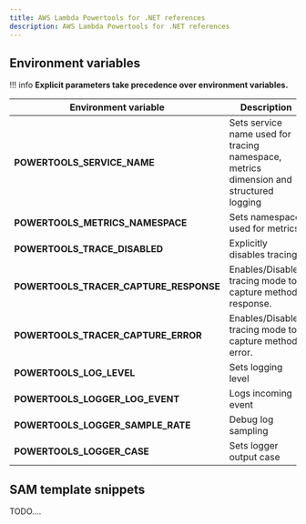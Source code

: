 ```yaml
---
title: AWS Lambda Powertools for .NET references
description: AWS Lambda Powertools for .NET references
---
```


## Environment variables

!!! info
    **Explicit parameters take precedence over environment variables.**

| Environment variable | Description | Utility | Default |
| ------------------------------------------------- | --------------------------------------------------------------------------------- | --------------------------------------------------------------------------------- | ------------------------------------------------- |
| **POWERTOOLS_SERVICE_NAME** | Sets service name used for tracing namespace, metrics dimension and structured logging | All | `"service_undefined"` |
| **POWERTOOLS_METRICS_NAMESPACE** | Sets namespace used for metrics | [Metrics](./core/metrics) | `None` |
| **POWERTOOLS_TRACE_DISABLED** | Explicitly disables tracing | [Tracing](./core/tracing) | `false` |
| **POWERTOOLS_TRACER_CAPTURE_RESPONSE** | Enables/Disables tracing mode to capture method response. | [Tracing](./core/tracing) | `true` |
| **POWERTOOLS_TRACER_CAPTURE_ERROR** | Enables/Disables tracing mode to capture method error. | [Tracing](./core/tracing) | `true` |
| **POWERTOOLS_LOG_LEVEL** | Sets logging level | [Logging](./core/logger) | `Information` |
| **POWERTOOLS_LOGGER_LOG_EVENT** | Logs incoming event | [Logging](./core/logger) | `false` |
| **POWERTOOLS_LOGGER_SAMPLE_RATE** | Debug log sampling | [Logging](./core/logger) | `0` |
| **POWERTOOLS_LOGGER_CASE** | Sets logger output case | [Logging](./core/logger) | `SnakeCase` |

## SAM template snippets

TODO.... 
